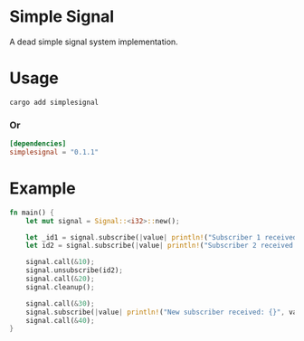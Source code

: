 # Simple Signal

A dead simple signal system implementation.

# Usage
```
cargo add simplesignal
```

### Or

```toml
[dependencies]
simplesignal = "0.1.1"
```

# Example

```rust
fn main() {
    let mut signal = Signal::<i32>::new();

    let _id1 = signal.subscribe(|value| println!("Subscriber 1 received: {}", value));
    let id2 = signal.subscribe(|value| println!("Subscriber 2 received: {}", value));

    signal.call(&10);
    signal.unsubscribe(id2);
    signal.call(&20);
    signal.cleanup();

    signal.call(&30);
    signal.subscribe(|value| println!("New subscriber received: {}", value));
    signal.call(&40);
}
```
